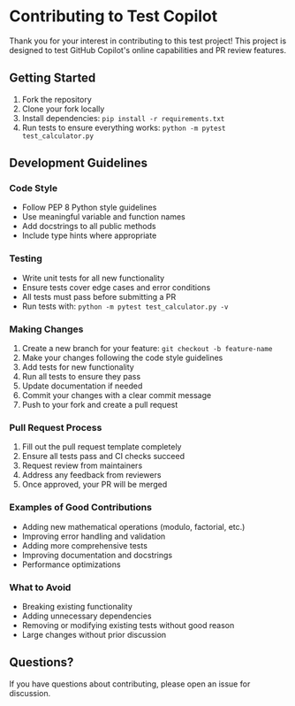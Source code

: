 # Contributing to Test Copilot

Thank you for your interest in contributing to this test project! This project is designed to test GitHub Copilot's online capabilities and PR review features.

## Getting Started

1. Fork the repository
2. Clone your fork locally
3. Install dependencies: `pip install -r requirements.txt`
4. Run tests to ensure everything works: `python -m pytest test_calculator.py`

## Development Guidelines

### Code Style
- Follow PEP 8 Python style guidelines
- Use meaningful variable and function names
- Add docstrings to all public methods
- Include type hints where appropriate

### Testing
- Write unit tests for all new functionality
- Ensure tests cover edge cases and error conditions
- All tests must pass before submitting a PR
- Run tests with: `python -m pytest test_calculator.py -v`

### Making Changes

1. Create a new branch for your feature: `git checkout -b feature-name`
2. Make your changes following the code style guidelines
3. Add tests for new functionality
4. Run all tests to ensure they pass
5. Update documentation if needed
6. Commit your changes with a clear commit message
7. Push to your fork and create a pull request

### Pull Request Process

1. Fill out the pull request template completely
2. Ensure all tests pass and CI checks succeed
3. Request review from maintainers
4. Address any feedback from reviewers
5. Once approved, your PR will be merged

### Examples of Good Contributions

- Adding new mathematical operations (modulo, factorial, etc.)
- Improving error handling and validation
- Adding more comprehensive tests
- Improving documentation and docstrings
- Performance optimizations

### What to Avoid

- Breaking existing functionality
- Adding unnecessary dependencies
- Removing or modifying existing tests without good reason
- Large changes without prior discussion

## Questions?

If you have questions about contributing, please open an issue for discussion.
